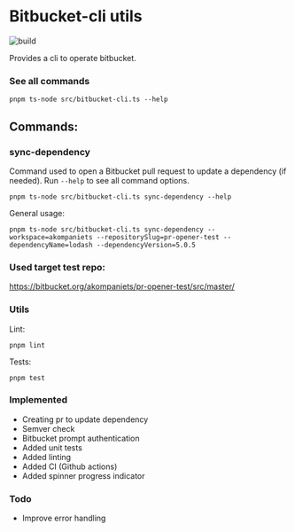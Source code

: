 # Bitbucket-cli utils

![build](https://github.com/Oxyaction/bb-open-pr/actions/workflows/build.yml/badge.svg)

Provides a cli to operate bitbucket.

### See all commands

```
pnpm ts-node src/bitbucket-cli.ts --help
```

## Commands:
### sync-dependency
Command used to open a Bitbucket pull request to update a dependency (if needed). Run `--help` to see all command options.

```
pnpm ts-node src/bitbucket-cli.ts sync-dependency --help
```
General usage:
```
pnpm ts-node src/bitbucket-cli.ts sync-dependency --workspace=akompaniets --repositorySlug=pr-opener-test --dependencyName=lodash --dependencyVersion=5.0.5
```
### Used target test repo:
https://bitbucket.org/akompaniets/pr-opener-test/src/master/
  
### Utils  
Lint:  
```
pnpm lint
```
Tests:
```
pnpm test
```

### Implemented
- Creating pr to update dependency
- Semver check
- Bitbucket prompt authentication
- Added unit tests
- Added linting
- Added CI (Github actions)
- Added spinner progress indicator

### Todo 
- Improve error handling